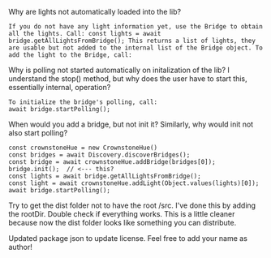 Why are lights not automatically loaded into the lib?
```
If you do not have any light information yet, use the Bridge to obtain all the lights. Call: const lights = await bridge.getAllLightsFromBridge(); This returns a list of lights, they are usable but not added to the internal list of the Bridge object. To add the light to the Bridge, call:
```

Why is polling not started automatically on initalization of the lib? I understand the stop() method, but why does the user have to start this, essentially internal, operation?
```
To initialize the bridge's polling, call:
await bridge.startPolling();
```

When would you add a bridge, but not init it? Similarly, why would init not also start polling?
```
const crownstoneHue = new CrownstoneHue()   
const bridges = await Discovery.discoverBridges();
const bridge = await crownstoneHue.addBridge(bridges[0]);
bridge.init();  // <--- this?
const lights = await bridge.getAllLightsFromBridge();
const light = await crownstoneHue.addLight(Object.values(lights)[0]);
await bridge.startPolling();
```

Try to get the dist folder not to have the root /src. I've done this by adding the rootDir. Double check if everything works.
This is a little cleaner because now the dist folder looks like something you can distribute.

Updated package json to update license. Feel free to add your name as author!
